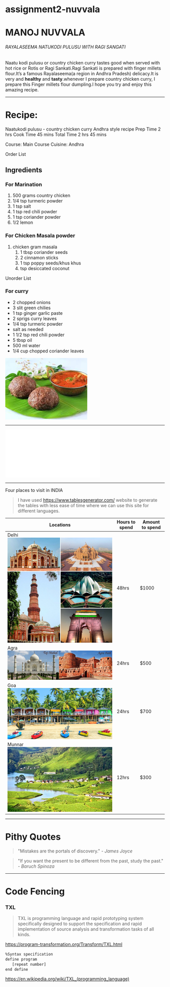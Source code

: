 # assignment2-nuvvala
# MANOJ NUVVALA
###### RAYALASEEMA NATUKODI PULUSU WITH RAGI SANGATI
Naatu kodi pulusu or country chicken curry tastes good when served with hot rice or Rotis or Ragi Sankati.Ragi Sankati is prepared with finger millets flour.It’s a famous Rayalaseema(a region in Andhra Pradesh) delicacy.It is very and **healthy** and **tasty**.whenever I prepare country chicken curry, I prepare this Finger millets flour dumpling.I hope you try and enjoy this amazing recipe.

*************************************

# Recipe:
Naatukodi pulusu - country chicken curry Andhra style recipe
Prep Time
2 hrs
Cook Time
45 mins
Total Time
2 hrs 45 mins
 
Course: Main Course
Cuisine: Andhra

Order List

## Ingredients
### For Marination
1. 500 grams country chicken
2. 1/4 tsp turmeric powder
3. 1 tsp salt
4. 1 tsp red chili powder
5. 1 tsp coriander powder
6. 1/2 lemon
### For Chicken Masala powder
1. chicken gram masala
    1. 1 tbsp coriander seeds
    2. 2 cinnamon sticks
    3. 1 tsp poppy seeds/khus khus
    4. tsp desiccated coconut

Unorder List

### For curry
* 2 chopped onions
* 3 slit green chilies
* 1 tsp ginger garlic paste
* 2 sprigs curry leaves
* 1/4 tsp turmeric powder
* salt as needed
* 1 1/2 tsp red chili powder
* 5 tbsp oil
* 500 ml water
* 1/4 cup chopped coriander leaves

 ![favorite_dish](pictures/ragi.jpg)

----------------------------------------------------

![My picture](AboutMe.md)


----------------------------------------------------

Four places to visit in INDIA

> I have used https://www.tablesgenerator.com/ website to generate the tables with less ease of time where we can use this site for different languages.

| Locations                           | Hours to spend | Amount to spend |
|----------------------------------   |----------------|-----------------|
| Delhi![Delhi](pictures/Delhi.jpg)   | 48hrs          | $1000           |
| Agra![Agra](pictures/agra.jpg)      | 24hrs          | $500            |
| Goa![Goa](pictures/goa.jpg)         | 24hrs          | $700            |
| Munnar![Munnar](pictures/munnar.jpg)| 12hrs          | $300            |

-----------------------------------------------------------------------------

# Pithy Quotes


> "Mistakes are the portals of discovery."
> *- James Joyce*

>"If you want the present to be different from the past, study the past."
>*- Baruch Spinoza*

--------------------------------------------------------------------------
# Code Fencing

### TXL

> TXL is programming language and rapid prototyping system specifically designed to support the specification and rapid implementation of source analysis and transformation tasks of all kinds.

<https://program-transformation.org/Transform/TXL.html>

```
%Syntax specification
define program
   [repeat number]
end define

```
<https://en.wikipedia.org/wiki/TXL_(programming_language)>
